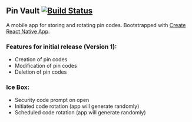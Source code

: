 ## Pin Vault [![Build Status](https://travis-ci.org/teh-username/pin-vault.svg?branch=master)](https://travis-ci.org/teh-username/pin-vault)

A mobile app for storing and rotating pin codes. Bootstrapped with [Create React Native App](https://github.com/react-community/create-react-native-app).

### Features for initial release (Version 1):

* Creation of pin codes
* Modification of pin codes
* Deletion of pin codes

### Ice Box:

* Security code prompt on open
* Initiated code rotation (app will generate randomly)
* Scheduled code rotation (app will generate randomly)

